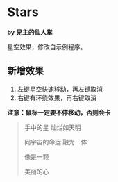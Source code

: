 # Stars

**by 兄主的仙人掌**

星空效果，修改自示例程序。

## 新增效果

1. 左键星空快速移动，再左键取消
2. 右键有环绕效果，再右键取消

**注意：鼠标一定要不停移动，否则会卡**

> 手中的星 灿烂如天明
>
> 同宇宙的命运 融为一体
>
> 像是一颗
>
> 美丽的心